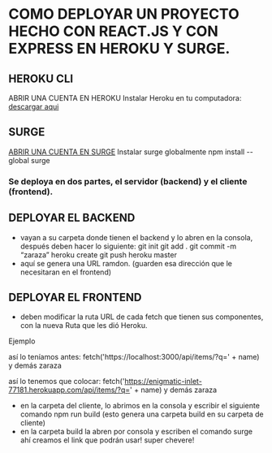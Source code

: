 # COMO DEPLOYAR UN PROYECTO HECHO CON REACT.JS Y CON EXPRESS EN HEROKU Y SURGE.

## HEROKU CLI

ABRIR UNA CUENTA EN HEROKU
Instalar Heroku en tu computadora:
[descargar aqui](https://devcenter.heroku.com/articles/heroku-cli#download-and-install)

## SURGE
[ABRIR UNA CUENTA EN SURGE](https://surge.sh/)
Instalar surge globalmente
npm install --global surge


### Se deploya en dos partes, el servidor (backend) y el cliente (frontend).

## DEPLOYAR EL BACKEND
* vayan a su carpeta donde tienen el backend y lo abren en la consola, después deben hacer lo siguiente:
git init
git add .
git commit -m “zaraza”
heroku create
git push heroku master
* aquí se genera una URL ramdon. (guarden esa dirección que le necesitaran en el frontend)

## DEPLOYAR EL FRONTEND
* deben modificar la ruta URL de cada fetch que tienen sus componentes, con la nueva Ruta que les dió Heroku.

Ejemplo

así lo teníamos antes:
fetch('https://localhost:3000/api/items/?q=' + name) y demás zaraza    

así lo tenemos que colocar:
fetch('https://enigmatic-inlet-77181.herokuapp.com/api/items/?q=' + name) y demás zaraza
       
* en la carpeta del cliente, lo abrimos en la consola y escribir el siguiente comando npm run build (esto genera una carpeta build en su carpeta de cliente)
* en la carpeta build la abren por consola y escriben el comando surge ahí creamos el link que podrán usar! super chevere!
